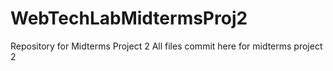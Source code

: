 # WebTechLabMidtermsProj2
Repository for Midterms Project 2
All files commit here for midterms project 2
